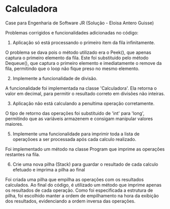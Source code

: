 # Calculadora
Case para Engenharia de Software JR (Solução - Eloisa Antero Guisse)

Problemas corrigidos e funcionalidades adicionadas no código:
  1. Aplicação só está processando o primeiro item da fila infinitamente.

  O problema se dava pois o método utilizado era o Peek(), que apenas captura o primeiro elemento da fila. Este foi substituido pelo método Dequeue(), que captura o primeiro elemento e imediatamente o remove da fila, permitindo que o loop não fique preso no mesmo elemento.

  2. Implemente a funcionalidade de divisão.

  A funcionalidade foi implementada na classe 'Calculadora'. Ela retorna o valor em decimal, para permitir o resultado correto em divisões não inteiras.

  3. Aplicação não está calculando a penultima operação corretamente.
     
  O tipo de retorno das operações foi substituido de 'int' para 'long', permitindo que as variáveis armazenem e consigam manipular valores maiores.

  5. Implemente uma funcionalidade para imprimir toda a lista de operaçõoes a ser processada após cada calculo realizado.

  Foi implementado um método na classe Program que imprime as operações restantes na fila.

  6. Crie uma nova pilha (Stack) para guardar o resultado de cada calculo efetuado e imprima a pilha ao final

  Foi criada uma pilha que empilha as operações com os resultados calculados. Ao final do código, é utilizado um método que imprime apenas os resultados de cada operação. Como foi especificada a estrutura de pilha, foi escolhido manter a ordem de empilhamento na hora da exibição dos resultados, evidenciando a ordem inversa das operações. 
